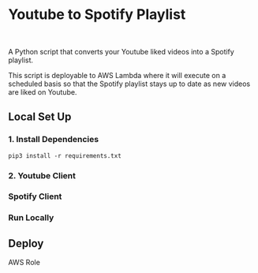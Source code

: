 # Youtube to Spotify Playlist

<br>

A Python script that converts your Youtube liked videos into a Spotify playlist.

This script is deployable to AWS Lambda where it will execute on a scheduled basis so that the Spotify playlist stays up to date as new videos are liked on Youtube.

## Local Set Up

### 1. Install Dependencies

`pip3 install -r requirements.txt`

### 2. Youtube Client

### Spotify Client

### Run Locally

## Deploy

AWS Role